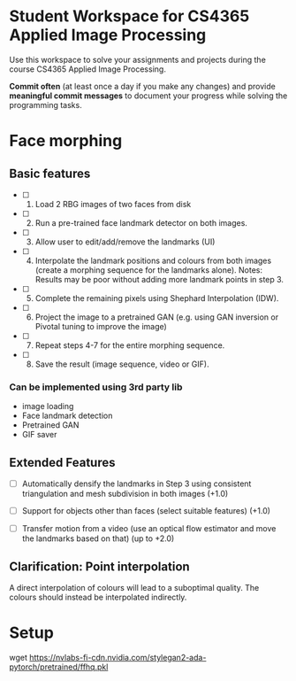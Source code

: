 # Student Workspace for CS4365 Applied Image Processing

Use this workspace to solve your assignments and projects during the course CS4365 Applied Image Processing.

**Commit often** (at least once a day if you make any changes) and provide **meaningful commit messages** to document your progress while solving the programming tasks.

# Face morphing

## Basic features


- [ ] 1. Load 2 RBG images of two faces from disk 
- [ ] 2. Run a pre-trained face landmark detector on both images.
- [ ] 3. Allow user to edit/add/remove the landmarks (UI)
- [ ] 4. Interpolate the landmark positions and colours from both images (create a morphing sequence for the landmarks alone). Notes: Results may be poor without adding more landmark points in step 3.
- [ ] 5. Complete the remaining pixels using Shephard Interpolation (IDW).
- [ ] 6. Project the image to a pretrained GAN (e.g. using GAN inversion or Pivotal tuning to improve the image)
- [ ] 7. Repeat steps 4-7 for the entire morphing sequence.
- [ ] 8. Save the result (image sequence, video or GIF).

### Can be implemented using 3rd party lib
- image loading
- Face landmark detection
- Pretrained GAN
- GIF saver

## Extended Features

- [ ] Automatically densify the landmarks in Step 3 using consistent triangulation and mesh subdivision in both images (+1.0)
- [ ] Support for objects other than faces (select suitable features) (+1.0)
- [ ] Transfer motion from a video (use an optical flow estimator and move the landmarks based on that) (up to +2.0)


## Clarification: Point interpolation

A direct interpolation of colours will lead to a suboptimal quality.
The colours should instead be interpolated indirectly.


# Setup

wget https://nvlabs-fi-cdn.nvidia.com/stylegan2-ada-pytorch/pretrained/ffhq.pkl
